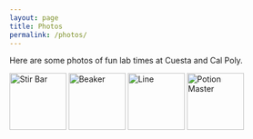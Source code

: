 ```yaml
---
layout: page
title: Photos
permalink: /photos/
---
```


Here are some photos of fun lab times at Cuesta and Cal Poly. 

<img src="{{ site.baseurl}}/images/stir bar.JPG" alt="Stir Bar" width="100" />
<img src="{{ site.baseurl}}/images/beaker.JPG" alt="Beaker" width="100" />
<img src="{{ site.baseurl}}/images/line.JPG" alt="Line" width="100" />
<img src="{{ site.baseurl}}/images/potion master.JPG" alt="Potion Master" width="100" />
